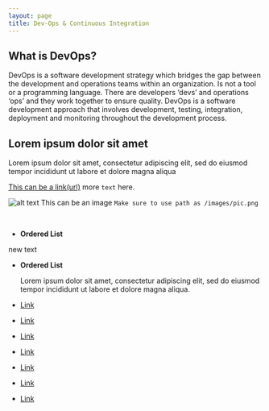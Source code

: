 ```yaml
---
layout: page
title: Dev-Ops & Continuous Integration
---
```

## What is DevOps? 


DevOps is a software development strategy which bridges the gap between the development and operations teams within an organization. Is not a tool or a programming language. There are developers ‘devs’ and operations ‘ops’ and they work  together to ensure quality. DevOps is a software development approach that involves development, testing, integration, deployment and monitoring throughout the development process.

## Lorem ipsum dolor sit amet
Lorem ipsum dolor sit amet, consectetur adipiscing elit, sed do eiusmod tempor incididunt ut labore et dolore magna aliqua


[This can be a link(url)](#) more  `text` here.

![alt text](image.png) This can be an image `Make sure to use path as /images/pic.png` 

<br />

* **Ordered List** 
  
  
new text 
    
 
* **Ordered List**

  Lorem ipsum dolor sit amet, consectetur adipiscing elit, sed do eiusmod tempor incididunt ut labore et dolore magna aliqua.





* [Link](#)
* [Link](#)
* [Link](#)
* [Link](#)
* [Link](#)
* [Link](#)
* [Link](#)


